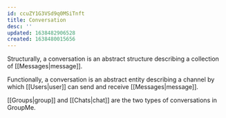 ```yaml
---
id: ccuZY1G3VSd9q0MSiTnft
title: Conversation
desc: ''
updated: 1638482906528
created: 1638480015656
---
```

Structurally, a conversation is an abstract structure describing a collection of [[Messages|message]].

Functionally, a conversation is an abstract entity describing a channel by which [[Users|user]] can send and receive [[Messages|message]].

[[Groups|group]] and [[Chats|chat]] are the two types of conversations in GroupMe.
